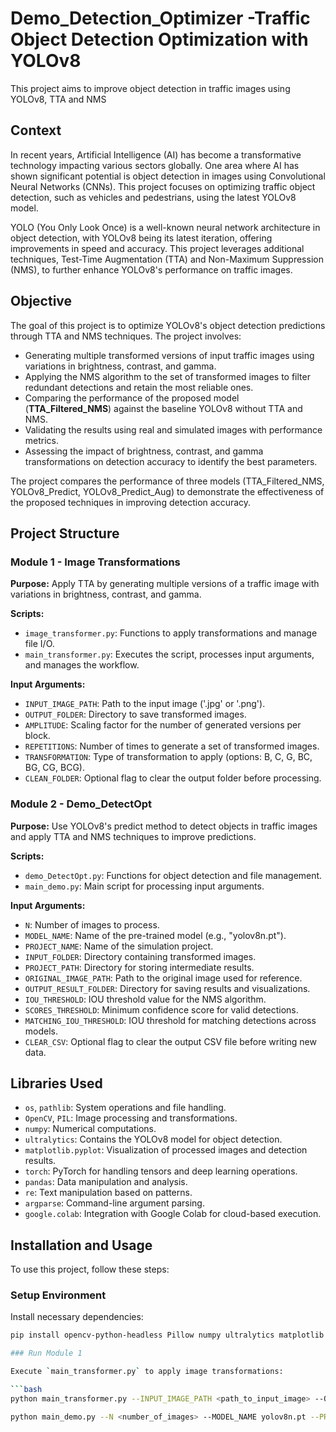 # Demo_Detection_Optimizer -Traffic Object Detection Optimization with YOLOv8
This project aims to improve object detection in traffic images using YOLOv8, TTA and NMS

## Context

In recent years, Artificial Intelligence (AI) has become a transformative technology impacting various sectors globally. One area where AI has shown significant potential is object detection in images using Convolutional Neural Networks (CNNs). This project focuses on optimizing traffic object detection, such as vehicles and pedestrians, using the latest YOLOv8 model.

YOLO (You Only Look Once) is a well-known neural network architecture in object detection, with YOLOv8 being its latest iteration, offering improvements in speed and accuracy. This project leverages additional techniques, Test-Time Augmentation (TTA) and Non-Maximum Suppression (NMS), to further enhance YOLOv8's performance on traffic images.

## Objective

The goal of this project is to optimize YOLOv8's object detection predictions through TTA and NMS techniques. The project involves:

- Generating multiple transformed versions of input traffic images using variations in brightness, contrast, and gamma.
- Applying the NMS algorithm to the set of transformed images to filter redundant detections and retain the most reliable ones.
- Comparing the performance of the proposed model (**TTA_Filtered_NMS**) against the baseline YOLOv8 without TTA and NMS.
- Validating the results using real and simulated images with performance metrics.
- Assessing the impact of brightness, contrast, and gamma transformations on detection accuracy to identify the best parameters.

The project compares the performance of three models (TTA_Filtered_NMS, YOLOv8_Predict, YOLOv8_Predict_Aug) to demonstrate the effectiveness of the proposed techniques in improving detection accuracy.

## Project Structure

### Module 1 - Image Transformations

**Purpose:** Apply TTA by generating multiple versions of a traffic image with variations in brightness, contrast, and gamma.

**Scripts:**

- `image_transformer.py`: Functions to apply transformations and manage file I/O.
- `main_transformer.py`: Executes the script, processes input arguments, and manages the workflow.

**Input Arguments:**

- `INPUT_IMAGE_PATH`: Path to the input image ('.jpg' or '.png').
- `OUTPUT_FOLDER`: Directory to save transformed images.
- `AMPLITUDE`: Scaling factor for the number of generated versions per block.
- `REPETITIONS`: Number of times to generate a set of transformed images.
- `TRANSFORMATION`: Type of transformation to apply (options: B, C, G, BC, BG, CG, BCG).
- `CLEAN_FOLDER`: Optional flag to clear the output folder before processing.

### Module 2 - Demo_DetectOpt

**Purpose:** Use YOLOv8's predict method to detect objects in traffic images and apply TTA and NMS techniques to improve predictions.

**Scripts:**

- `demo_DetectOpt.py`: Functions for object detection and file management.
- `main_demo.py`: Main script for processing input arguments.

**Input Arguments:**

- `N`: Number of images to process.
- `MODEL_NAME`: Name of the pre-trained model (e.g., "yolov8n.pt").
- `PROJECT_NAME`: Name of the simulation project.
- `INPUT_FOLDER`: Directory containing transformed images.
- `PROJECT_PATH`: Directory for storing intermediate results.
- `ORIGINAL_IMAGE_PATH`: Path to the original image used for reference.
- `OUTPUT_RESULT_FOLDER`: Directory for saving results and visualizations.
- `IOU_THRESHOLD`: IOU threshold value for the NMS algorithm.
- `SCORES_THRESHOLD`: Minimum confidence score for valid detections.
- `MATCHING_IOU_THRESHOLD`: IOU threshold for matching detections across models.
- `CLEAR_CSV`: Optional flag to clear the output CSV file before writing new data.

## Libraries Used

- `os`, `pathlib`: System operations and file handling.
- `OpenCV`, `PIL`: Image processing and transformations.
- `numpy`: Numerical computations.
- `ultralytics`: Contains the YOLOv8 model for object detection.
- `matplotlib.pyplot`: Visualization of processed images and detection results.
- `torch`: PyTorch for handling tensors and deep learning operations.
- `pandas`: Data manipulation and analysis.
- `re`: Text manipulation based on patterns.
- `argparse`: Command-line argument parsing.
- `google.colab`: Integration with Google Colab for cloud-based execution.

## Installation and Usage

To use this project, follow these steps:

### Setup Environment

Install necessary dependencies:

```bash
pip install opencv-python-headless Pillow numpy ultralytics matplotlib torch pandas

### Run Module 1

Execute `main_transformer.py` to apply image transformations:

```bash
python main_transformer.py --INPUT_IMAGE_PATH <path_to_input_image> --OUTPUT_FOLDER <path_to_output_folder> --AMPLITUDE <num> --REPETITIONS <num> --TRANSFORMATION <B, C, G, BC, BG, CG or BCG> -c

python main_demo.py --N <number_of_images> --MODEL_NAME yolov8n.pt --PROJECT_NAME <project_name> --INPUT_FOLDER <path_to_input_folder> --PROJECT_PATH <path_to_project_folder> --ORIGINAL_IMAGE_PATH <path_to_original_image> --OUTPUT_RESULT_FOLDER <path_to_results_folder> --IOU_THRESHOLD <iou_value> --SCORES_THRESHOLD <score_value> --MATCHING_IOU_THRESHOLD <matching_iou_value> --CLEAR_CSV

